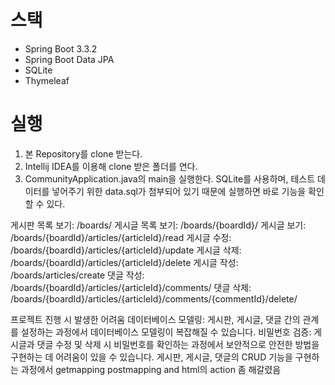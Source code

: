 # 스택
- Spring Boot 3.3.2
- Spring Boot Data JPA
- SQLite
- Thymeleaf
# 실행
1. 본 Repository를 clone 받는다.
2. Intellij IDEA를 이용해 clone 받은 폴더를 연다.
3. CommunityApplication.java의 main을 실행한다.
SQLite를 사용하며, 테스트 데이터를 넣어주기 위한 data.sql가 첨부되어 있기 때문에 실행하면 바로 기능을 확인할 수 있다.








게시판 목록 보기: /boards/
게시글 목록 보기: /boards/{boardId}/
게시글 보기: /boards/{boardId}/articles/{articleId}/read
게시글 수정: /boards/{boardId}/articles/{articleId}/update
게시글 삭제: /boards/{boardId}/articles/{articleId}/delete
게시글 작성: /boards/articles/create
댓글 작성: /boards/{boardId}/articles/{articleId}/comments/
댓글 삭제: /boards/{boardId}/articles/{articleId}/comments/{commentId}/delete/

프로젝트 진행 시 발생한 어려움
데이터베이스 모델링: 게시판, 게시글, 댓글 간의 관계를 설정하는 과정에서 데이터베이스 모델링이 복잡해질 수 있습니다.
비밀번호 검증: 게시글과 댓글 수정 및 삭제 시 비밀번호를 확인하는 과정에서 보안적으로 안전한 방법을 구현하는 데 어려움이 있을 수 있습니다.
게시판, 게시글, 댓글의 CRUD 기능을 구현하는 과정에서 getmapping postmapping and html의 action 좀 해갈렸음
